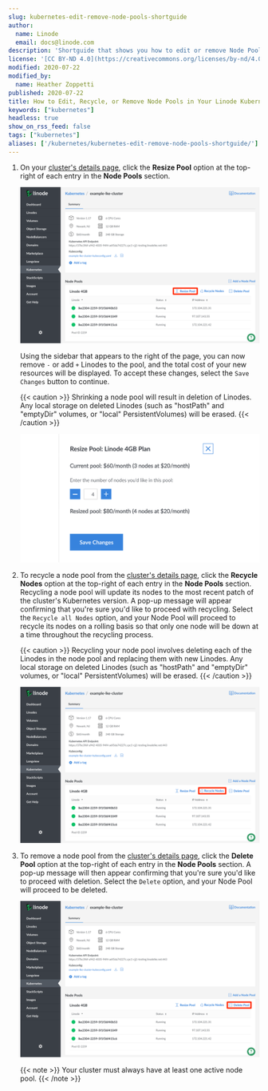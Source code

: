```yaml
---
slug: kubernetes-edit-remove-node-pools-shortguide
author:
  name: Linode
  email: docs@linode.com
description: 'Shortguide that shows you how to edit or remove Node Pools in your Linode Kubernetes Engine cluster.'
license: '[CC BY-ND 4.0](https://creativecommons.org/licenses/by-nd/4.0)'
modified: 2020-07-22
modified_by:
  name: Heather Zoppetti
published: 2020-07-22
title: How to Edit, Recycle, or Remove Node Pools in Your Linode Kubernetes Engine Cluster
keywords: ["kubernetes"]
headless: true
show_on_rss_feed: false
tags: ["kubernetes"]
aliases: ['/kubernetes/kubernetes-edit-remove-node-pools-shortguide/']
---
```


1. On your [cluster's details page](/docs/kubernetes/deploy-and-manage-a-cluster-with-linode-kubernetes-engine-a-tutorial/#access-your-cluster-s-details-page), click the **Resize Pool** option at the top-right of each entry in the **Node Pools** section.

    ![Access your cluster's resize page](access-clusters-resize-page.png "Access your cluster's resize page")

    Using the sidebar that appears to the right of the page, you can now remove `-` or add `+` Linodes to the pool, and the total cost of your new resources will be displayed. To accept these changes, select the `Save Changes` button to continue.

    {{< caution >}}
Shrinking a node pool will result in deletion of Linodes. Any local storage on deleted Linodes (such as "hostPath" and "emptyDir" volumes, or "local" PersistentVolumes) will be erased.
{{< /caution >}}

    ![Edit your cluster's node pool](edit-your-node-pool.png "Edit your cluster's node pool")

1. To recycle a node pool from the [cluster's details page](/docs/kubernetes/deploy-and-manage-a-cluster-with-linode-kubernetes-engine-a-tutorial/#access-your-cluster-s-details-page), click the **Recycle Nodes** option at the top-right of each entry in the **Node Pools** section. Recycling a node pool will update its nodes to the most recent patch of the cluster's Kubernetes version. A pop-up message will appear confirming that you're sure you'd like to proceed with recycling. Select the `Recycle all Nodes` option, and your Node Pool will proceed to recycle its nodes on a rolling basis so that only one node will be down at a time throughout the recycling process.

    {{< caution >}}
Recycling your node pool involves deleting each of the Linodes in the node pool and replacing them with new Linodes. Any local storage on deleted Linodes (such as "hostPath" and "emptyDir" volumes, or "local" PersistentVolumes) will be erased.
{{< /caution >}}

    ![Recycle your cluster's node pool](recycle-your-node-pool.png "Recycle your cluster's node pool")

1. To remove a node pool from the [cluster's details page](#access-your-cluster-s-details-page), click the **Delete Pool** option at the top-right of each entry in the **Node Pools** section. A pop-up message will then appear confirming that you're sure you'd like to proceed with deletion. Select the `Delete` option, and your Node Pool will proceed to be deleted.

    ![Delete your cluster's node pool](delete-node-pool.png "Delete your cluster's node pool")

    {{< note >}}
Your cluster must always have at least one active node pool.
    {{< /note >}}
